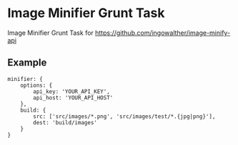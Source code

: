 Image Minifier Grunt Task
==============

Image Minifier Grunt Task for https://github.com/ingowalther/image-minify-api

Example
--------------

```
minifier: {
    options: {
        api_key: 'YOUR_API_KEY',
        api_host: 'YOUR_API_HOST'
    },
    build: {
        src: ['src/images/*.png', 'src/images/test/*.{jpg|png}'],
        dest: 'build/images'
    }
}
```
